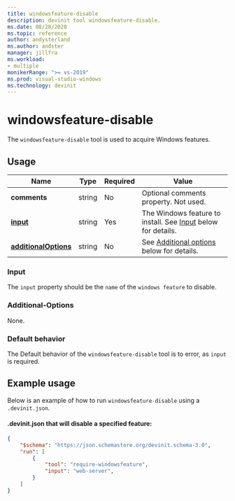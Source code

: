 ```yaml
---
title: windowsfeature-disable
description: devinit tool windowsfeature-disable.
ms.date: 08/28/2020
ms.topic: reference
author: andysterland
ms.author: andster
manager: jillfra
ms.workload:
- multiple
monikerRange: ">= vs-2019"
ms.prod: visual-studio-windows
ms.technology: devinit
---
```

# windowsfeature-disable

The `windowsfeature-disable` tool is used to acquire Windows features.

## Usage

| Name                                             | Type   | Required | Value                                                                  |
|--------------------------------------------------|--------|----------|------------------------------------------------------------------------|
| **comments**                                     | string | No       | Optional comments property. Not used.                                  |
| [**input**](#input)                              | string | Yes      | The Windows feature to install. See [Input](#input) below for details. |
| [**additionalOptions**](#additional-options)     | string | No       | See [Additional options](#additional-options) below for details.       |

### Input

The `input` property should be the `name` of the `windows feature` to disable.

### Additional-Options

None.

### Default behavior

The Default behavior of the `windowsfeature-disable` tool is to error, as `input` is required.

## Example usage
Below is an example of how to run `windowsfeature-disable` using a `.devinit.json`. 

#### .devinit.json that will disable a specified feature:
```json
{
    "$schema": "https://json.schemastore.org/devinit.schema-3.0",
    "run": [
        {
            "tool": "require-windowsfeature",
            "input": "web-server",
        }
    ]
}
```
